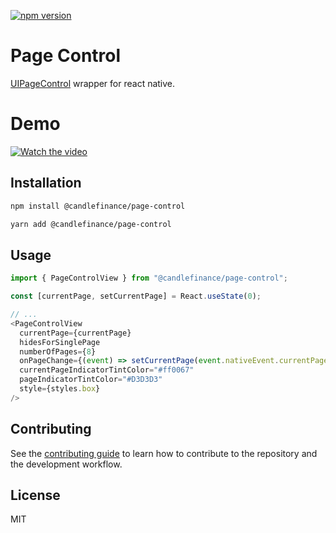 
[![npm version](https://badge.fury.io/js/@candlefinance%2Fpage-control.svg)](https://badge.fury.io/js/@candlefinance%2Fpage-control)

# Page Control

[UIPageControl](https://developer.apple.com/documentation/uikit/uipagecontrol) wrapper for react native.

# Demo

[![Watch the video](https://user-images.githubusercontent.com/12258850/212359063-127f7909-2a15-49ba-a153-e77f4fe11842.png)](https://user-images.githubusercontent.com/12258850/212358595-85b8ec16-749d-4ac4-9b2b-bdd53ad23fed.mp4)

## Installation

```sh
npm install @candlefinance/page-control

yarn add @candlefinance/page-control
```

## Usage

```js
import { PageControlView } from "@candlefinance/page-control";

const [currentPage, setCurrentPage] = React.useState(0);

// ...
<PageControlView
  currentPage={currentPage}
  hidesForSinglePage
  numberOfPages={8}
  onPageChange={(event) => setCurrentPage(event.nativeEvent.currentPage)}
  currentPageIndicatorTintColor="#ff0067"
  pageIndicatorTintColor="#D3D3D3"
  style={styles.box}
/>

```

## Contributing

See the [contributing guide](CONTRIBUTING.md) to learn how to contribute to the repository and the development workflow.

## License

MIT
